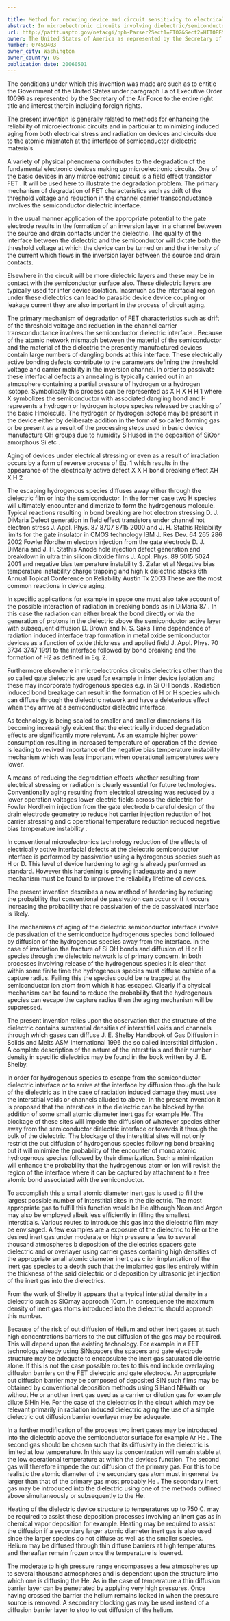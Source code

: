 ```yaml
---

title: Method for reducing device and circuit sensitivity to electrical stress and radiation induced aging
abstract: In microelectronic circuits involving dielectric/semiconductor interfaces having interstitial sites in the dielectric, a method for hardening these interfaces by introducing a small atomic diameter inert gas into the interstitial sites.
url: http://patft.uspto.gov/netacgi/nph-Parser?Sect1=PTO2&Sect2=HITOFF&p=1&u=%2Fnetahtml%2FPTO%2Fsearch-adv.htm&r=1&f=G&l=50&d=PALL&S1=07459403&OS=07459403&RS=07459403
owner: The United States of America as represented by the Secretary of the Air Force
number: 07459403
owner_city: Washington
owner_country: US
publication_date: 20060501
---
```

The conditions under which this invention was made are such as to entitle the Government of the United States under paragraph I a of Executive Order 10096 as represented by the Secretary of the Air Force to the entire right title and interest therein including foreign rights.

The present invention is generally related to methods for enhancing the reliability of microelectronic circuits and in particular to minimizing induced aging from both electrical stress and radiation on devices and circuits due to the atomic mismatch at the interface of semiconductor dielectric materials.

A variety of physical phenomena contributes to the degradation of the fundamental electronic devices making up microelectronic circuits. One of the basic devices in any microelectronic circuit is a field effect transistor FET . It will be used here to illustrate the degradation problem. The primary mechanism of degradation of FET characteristics such as drift of the threshold voltage and reduction in the channel carrier transconductance involves the semiconductor dielectric interface.

In the usual manner application of the appropriate potential to the gate electrode results in the formation of an inversion layer in a channel between the source and drain contacts under the dielectric. The quality of the interface between the dielectric and the semiconductor will dictate both the threshold voltage at which the device can be turned on and the intensity of the current which flows in the inversion layer between the source and drain contacts.

Elsewhere in the circuit will be more dielectric layers and these may be in contact with the semiconductor surface also. These dielectric layers are typically used for inter device isolation. Inasmuch as the interfacial region under these dielectrics can lead to parasitic device device coupling or leakage current they are also important in the process of circuit aging.

The primary mechanism of degradation of FET characteristics such as drift of the threshold voltage and reduction in the channel carrier transconductance involves the semiconductor dielectric interface . Because of the atomic network mismatch between the material of the semiconductor and the material of the dielectric the presently manufactured devices contain large numbers of dangling bonds at this interface. These electrically active bonding defects contribute to the parameters defining the threshold voltage and carrier mobility in the inversion channel. In order to passivate these interfacial defects an annealing is typically carried out in an atmosphere containing a partial pressure of hydrogen or a hydrogen isotope. Symbolically this process can be represented as X H X H H 1 where X symbolizes the semiconductor with associated dangling bond and H represents a hydrogen or hydrogen isotope species released by cracking of the basic Hmolecule. The hydrogen or hydrogen isotope may be present in the device either by deliberate addition in the form of so called forming gas or be present as a result of the processing steps used in basic device manufacture OH groups due to humidity SiHused in the deposition of SiOor amorphous Si etc .

Aging of devices under electrical stressing or even as a result of irradiation occurs by a form of reverse process of Eq. 1 which results in the appearance of the electrically active defect X X H bond breaking effect XH X H 2 

The escaping hydrogenous species diffuses away either through the dielectric film or into the semiconductor. In the former case two H species will ultimately encounter and dimerize to form the hydrogenous molecule. Typical reactions resulting in bond breaking are hot electron stressing D. J. DiMaria Defect generation in field effect transistors under channel hot electron stress J. Appl. Phys. 87 8707 8715 2000 and J. H. Stathis Reliability limits for the gate insulator in CMOS technology IBM J. Res Dev. 64 265 286 2002 Fowler Nordheim electron injection from the gate electrode D. J. DiMaria and J. H. Stathis Anode hole injection defect generation and breakdown in ultra thin silicon dioxide films J. Appl. Phys. 89 5015 5024 2001 and negative bias temperature instability S. Zafar et al Negative bias temperature instability charge trapping and high k dielectric stacks 6th Annual Topical Conference on Reliability Austin Tx 2003 These are the most common reactions in device aging.

In specific applications for example in space one must also take account of the possible interaction of radiation in breaking bonds as in DiMaria 87 . In this case the radiation can either break the bond directly or via the generation of protons in the dielectric above the semiconductor active layer with subsequent diffusion D. Brown and N. S. Saks Time dependence of radiation induced interface trap formation in metal oxide semiconductor devices as a function of oxide thickness and applied field J. Appl. Phys. 70 3734 3747 1991 to the interface followed by bond breaking and the formation of H2 as defined in Eq. 2.

Furthermore elsewhere in microelectronics circuits dielectrics other than the so called gate dielectric are used for example in inter device isolation and these may incorporate hydrogenous species e.g. in Si OH bonds . Radiation induced bond breakage can result in the formation of H or H species which can diffuse through the dielectric network and have a deleterious effect when they arrive at a semiconductor dielectric interface.

As technology is being scaled to smaller and smaller dimensions it is becoming increasingly evident that the electrically induced degradation effects are significantly more relevant. As an example higher power consumption resulting in increased temperature of operation of the device is leading to revived importance of the negative bias temperature instability mechanism which was less important when operational temperatures were lower.

A means of reducing the degradation effects whether resulting from electrical stressing or radiation is clearly essential for future technologies. Conventionally aging resulting from electrical stressing was reduced by a lower operation voltages lower electric fields across the dielectric for Fowler Nordheim injection from the gate electrode b careful design of the drain electrode geometry to reduce hot carrier injection reduction of hot carrier stressing and c operational temperature reduction reduced negative bias temperature instability .

In conventional microelectronics technology reduction of the effects of electrically active interfacial defects at the dielectric semiconductor interface is performed by passivation using a hydrogenous species such as H or D. This level of device hardening to aging is already performed as standard. However this hardening is proving inadequate and a new mechanism must be found to improve the reliability lifetime of devices.

The present invention describes a new method of hardening by reducing the probability that conventional de passivation can occur or if it occurs increasing the probability that re passivation of the de passivated interface is likely.

The mechanisms of aging of the dielectric semiconductor interface involve de passivation of the semiconductor hydrogenous species bond followed by diffusion of the hydrogenous species away from the interface. In the case of irradiation the fracture of Si OH bonds and diffusion of H or H species through the dielectric network is of primary concern. In both processes involving release of the hydrogenous species it is clear that within some finite time the hydrogenous species must diffuse outside of a capture radius. Failing this the species could be re trapped at the semiconductor ion atom from which it has escaped. Clearly if a physical mechanism can be found to reduce the probability that the hydrogenous species can escape the capture radius then the aging mechanism will be suppressed.

The present invention relies upon the observation that the structure of the dielectric contains substantial densities of interstitial voids and channels through which gases can diffuse J. E. Shelby Handbook of Gas Diffusion in Solids and Melts ASM International 1996 the so called interstitial diffusion . A complete description of the nature of the interstitials and their number density in specific dielectrics may be found in the book written by J. E. Shelby.

In order for hydrogenous species to escape from the semiconductor dielectric interface or to arrive at the interface by diffusion through the bulk of the dielectric as in the case of radiation induced damage they must use the interstitial voids or channels alluded to above. In the present invention it is proposed that the interstices in the dielectric can be blocked by the addition of some small atomic diameter inert gas for example He. The blockage of these sites will impede the diffusion of whatever species either away from the semiconductor dielectric interface or towards it through the bulk of the dielectric. The blockage of the interstitial sites will not only restrict the out diffusion of hydrogenous species following bond breaking but it will minimize the probability of the encounter of mono atomic hydrogenous species followed by their dimerization. Such a minimization will enhance the probability that the hydrogenous atom or ion will revisit the region of the interface where it can be captured by attachment to a free atomic bond associated with the semiconductor.

To accomplish this a small atomic diameter inert gas is used to fill the largest possible number of interstitial sites in the dielectric. The most appropriate gas to fulfill this function would be He although Neon and Argon may also be employed albeit less efficiently in filling the smallest interstitials. Various routes to introduce this gas into the dielectric film may be envisaged. A few examples are a exposure of the dielectric to He or the desired inert gas under moderate or high pressure a few to several thousand atmospheres b deposition of the dielectrics spacers gate dielectric and or overlayer using carrier gases containing high densities of the appropriate small atomic diameter inert gas c ion implantation of the inert gas species to a depth such that the implanted gas lies entirely within the thickness of the said dielectric or d deposition by ultrasonic jet injection of the inert gas into the dielectrics.

From the work of Shelby it appears that a typical interstitial density in a dielectric such as SiOmay approach 10cm. In consequence the maximum density of inert gas atoms introduced into the dielectric should approach this number.

Because of the risk of out diffusion of Helium and other inert gases at such high concentrations barriers to the out diffusion of the gas may be required. This will depend upon the existing technology. For example in a FET technology already using SiNspacers the spacers and gate electrode structure may be adequate to encapsulate the inert gas saturated dielectric alone. If this is not the case possible routes to this end include overlaying diffusion barriers on the FET dielectric and gate electrode. An appropriate out diffusion barrier may be composed of deposited SiN such films may be obtained by conventional deposition methods using SiHand NHwith or without He or another inert gas used as a carrier or dilution gas for example dilute SiHin He. For the case of the dielectrics in the circuit which may be relevant primarily in radiation induced dielectric aging the use of a simple dielectric out diffusion barrier overlayer may be adequate.

In a further modification of the process two inert gases may be introduced into the dielectric above the semiconductor surface for example Ar He . The second gas should be chosen such that its diffusivity in the dielectric is limited at low temperature. In this way its concentration will remain stable at the low operational temperature at which the devices function. The second gas will therefore impede the out diffusion of the primary gas. For this to be realistic the atomic diameter of the secondary gas atom must in general be larger than that of the primary gas most probably He . The secondary inert gas may be introduced into the dielectric using one of the methods outlined above simultaneously or subsequently to the He.

Heating of the dielectric device structure to temperatures up to 750 C. may be required to assist these deposition processes involving an inert gas as in chemical vapor deposition for example. Heating may be required to assist the diffusion if a secondary larger atomic diameter inert gas is also used since the larger species do not diffuse as well as the smaller species. Helium may be diffused through thin diffuse barriers at high temperatures and thereafter remain frozen once the temperature is lowered.

The moderate to high pressure range encompasses a few atmospheres up to several thousand atmospheres and is dependent upon the structure into which one is diffusing the He. As in the case of temperature a thin diffusion barrier layer can be penetrated by applying very high pressures. Once having crossed the barrier the helium remains locked in when the pressure source is removed. A secondary blocking gas may be used instead of a diffusion barrier layer to stop to out diffusion of the helium.

